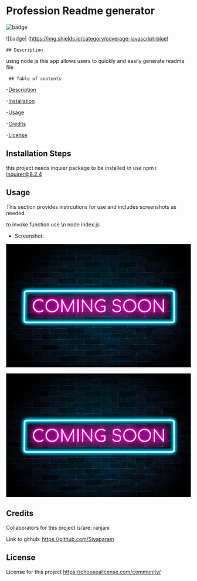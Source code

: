 # Profession Readme generator 

  ![badge](https://img.shields.io/badge/license-NPM-brightgreen)  

  ![badge] (https://img.shields.io/category/coverage-javascript-blue) 

    ## Description 

   using node js this app allows users to quickly and easily generate readme file 

     ## Table of contents 

  -[Description](#description) 

  -[Installation](#installation) 

  -[Usage](#usage) 

  -[Credits](#credits) 

  -[License](#license) 

  ## Installation Steps 

  this project needs inquier package to be installed \n use npm i inquirer@8.2.4 
   ## Usage 

   This section provides instrcutions for use and includes screenshots as needed. 

   to invoke function use \n node index.js 

   * Screenshot: 

   ![alt text](./images/image1.jpg)

   ![alt text](/images/image1.jpg)
   ## Credits 

  Collaborators for this project is/are: ranjani 

  Link to github: https://github.com/Sivaparam 

   ## License 

   License for this project https://choosealicense.com/community/



